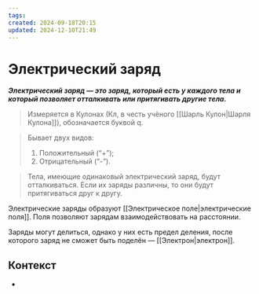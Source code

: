 ```yaml
---
tags: 
created: 2024-09-18T20:15
updated: 2024-12-10T21:49
---
```

# Электрический заряд

***Электрический заряд — это заряд, который есть у каждого тела и который позволяет отталкивать или притягивать другие тела.***

>Измеряется в Кулонах (Кл, в честь учёного [[Шарль Кулон|Шарля Кулона]]), обозначается буквой q.

> Бывает двух видов:
> 1. Положительный (“+”);
> 2. Отрицательный (“-”).

> Тела, имеющие одинаковый электрический заряд, будут отталкиваться.
> Если их заряды различны, то они будут притягиваться друг к другу.

Электрические заряды образуют [[Электрическое поле|электрические поля]]. Поля позволяют зарядам взаимодействовать на расстоянии.

Заряды могут делиться, однако у них есть предел деления, после которого заряд не сможет быть поделён — [[Электрон|электрон]]. 

>
## Контекст
- 

